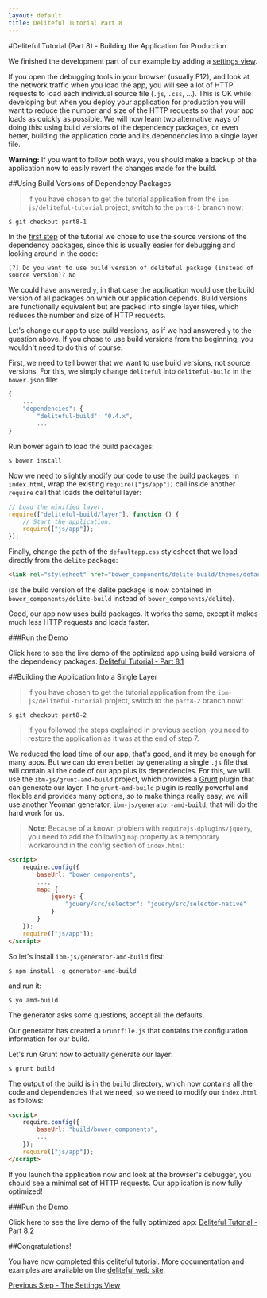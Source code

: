 ```yaml
---
layout: default
title: Deliteful Tutorial Part 8
---
```

#Deliteful Tutorial (Part 8) - Building the Application for Production

We finished the development part of our example by adding a [settings view](Part7SettingsView.md).

If you open the debugging tools in your browser (usually F12), and look at the network traffic when you load the app,
you will see a lot of HTTP requests to load each individual source file (`.js`, `.css`,  ...).
This is OK while developing but when you deploy your application for production you will want to reduce the number
and size of the HTTP requests so that your app loads as quickly as possible. We will now learn two alternative ways
of doing this: using build versions of the dependency packages, or, even better, building the application code and
its dependencies into a single layer file.

**Warning:** If you want to follow both ways, you should make a backup of the application now to easily revert
the changes made for the build.

##Using Build Versions of Dependency Packages

> If you have chosen to get the tutorial application from the `ibm-js/deliteful-tutorial` project,
switch to the `part8-1` branch now:
```
$ git checkout part8-1
```

In the [first step](Part1GettingStarted.md) of the tutorial we chose to use the source versions of the dependency
packages, since this is usually easier for debugging and looking around in the code:

```
[?] Do you want to use build version of deliteful package (instead of source version)? No
```

We could have answered `y`, in that case the application would use the build version of all packages on which our
application depends. Build versions are functionally equivalent but are packed into single layer files,
which reduces the number and size of HTTP requests.

Let's change our app to use build versions, as if we had answered `y` to the question above. If you chose to use build
versions from the beginning, you wouldn't need to do this of course.

First, we need to tell bower that we want to use build versions, not source versions. For this,
we simply change `deliteful` into `deliteful-build` in the `bower.json` file:

```js
{
	...
	"dependencies": {
		"deliteful-build": "0.4.x",
		...
}
```

Run bower again to load the build packages:

```
$ bower install
```

Now we need to slightly modify our code to use the build packages. In `index.html`,
wrap the existing `require(["js/app"])` call inside another `require` call that loads the deliteful layer:

```js
// Load the minified layer.
require(["deliteful-build/layer"], function () {
	// Start the application.
	require(["js/app"]);
});
```

Finally, change the path of the `defaultapp.css` stylesheet that we load directly from the `delite` package:

```html
<link rel="stylesheet" href="bower_components/delite-build/themes/defaultapp.css">
```

(as the build version of the delite package is now contained in `bower_components/delite-build` instead of
`bower_components/delite`).

Good, our app now uses build packages. It works the same, except it makes much less HTTP requests and loads faster.

###Run the Demo

Click here to see the live demo of the optimized app using build versions of the dependency packages:
[Deliteful Tutorial - Part 8.1](http://ibm-js.github.io/deliteful-tutorial/runnable/part8-1/index.html)

##Building the Application Into a Single Layer

> If you have chosen to get the tutorial application from the `ibm-js/deliteful-tutorial` project,
switch to the `part8-2` branch now:
```
$ git checkout part8-2
```

<!-- separate the two quotes -->

> If you followed the steps explained in previous section, you need to restore the application as it was at
the end of step 7.

We reduced the load time of our app, that's good, and it may be enough for many apps. But we can do even better by
generating a single `.js` file that will contain all the code of our app plus its dependencies. For this,
we will use the `ibm-js/grunt-amd-build` project, which provides a [Grunt](http://gruntjs.com) plugin that can generate our
layer. The `grunt-amd-build` plugin is really powerful and flexible and provides many options,
so to make things really easy, we will use another Yeoman generator, `ibm-js/generator-amd-build`,
that will do the hard work for us.

> **Note**: Because of a known problem with `requirejs-dplugins/jquery`, you need to add the following `map`
property as a temporary workaround in the config section of `index.html`:

```html
<script>
	require.config({
		baseUrl: "bower_components",
		...,
		map: {
			jquery: {
				"jquery/src/selector": "jquery/src/selector-native"     // don't pull in sizzle
			}
		}
	});
	require(["js/app"]);
</script>
```

So let's install `ibm-js/generator-amd-build` first:

```
$ npm install -g generator-amd-build
```

and run it:

```
$ yo amd-build
```

The generator asks some questions, accept all the defaults.

Our generator has created a `Gruntfile.js` that contains the configuration information for our build.

Let's run Grunt now to actually generate our layer:

```
$ grunt build
```

The output of the build is in the `build` directory, which now contains all the code and dependencies that we need,
so we need to modify our `index.html` as follows:

```html
<script>
	require.config({
		baseUrl: "build/bower_components",
		...
	});
	require(["js/app"]);
</script>
```

If you launch the application now and look at the browser's debugger, you should see a minimal set of HTTP requests.
Our application is now fully optimized!

###Run the Demo

Click here to see the live demo of the fully optimized app:
[Deliteful Tutorial - Part 8.2](http://ibm-js.github.io/deliteful-tutorial/runnable/part8-2/index.html)

##Congratulations!

You have now completed this deliteful tutorial. More documentation and examples are available on the
[deliteful web site](http://ibm-js.github.io/deliteful/index.html).

[Previous Step - The Settings View](Part7SettingsView.md)
